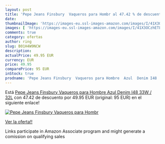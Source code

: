 ```yaml
---
layout: post
title: 'Pepe Jeans Finsbury  Vaqueros para Hombr al 47.42 % de descuento'
date: 
thumbnailImage: 'https://images-eu.ssl-images-amazon.com/images/I/41X3OCzhETL._SL200_.jpg'
images: [ 'https://images-eu.ssl-images-amazon.com/images/I/41X3OCzhETL._SL200_.jpg' ]
comments: true
category: ofertas
author: ring
slug: B01H4W9NCW
description:
actualPrice: 49.95 EUR
currency: EUR
price: 49.95
comparePrice: 95 EUR
inStock: true
prodname: 'Pepe Jeans Finsbury  Vaqueros para Hombre  Azul  Denim I48  33W / 32L'
---
```


Está [Pepe Jeans Finsbury  Vaqueros para Hombre  Azul  Denim I48  33W / 32L](https://www.amazon.es/dp/B01H4W9NCW/?tag=tolees-21) con 47.42 de descuento por 49.95 EUR (original: 95 EUR) en el siguiente enlace!

[![Pepe Jeans Finsbury  Vaqueros para Hombr](https://images-eu.ssl-images-amazon.com/images/I/41X3OCzhETL._SL200_.jpg)](https://www.amazon.es/dp/B01H4W9NCW/?tag=tolees-21)

[Ver la oferta!!](https://www.amazon.es/dp/B01H4W9NCW/?tag=tolees-21)

Links participate in Amazon Associate program and might generate a comission on qualifying sales


